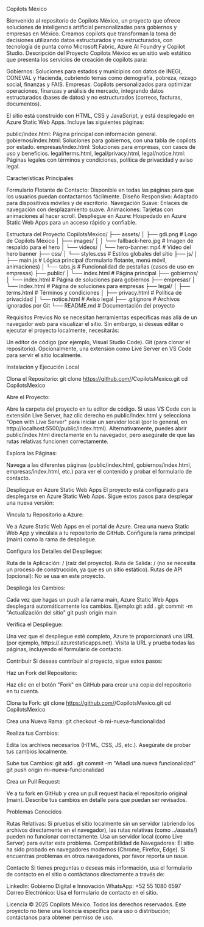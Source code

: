 Copilots México

Bienvenido al repositorio de Copilots México, un proyecto que ofrece soluciones de inteligencia artificial personalizadas para gobiernos y empresas en México. Creamos copilots que transforman la toma de decisiones utilizando datos estructurados y no estructurados, con tecnología de punta como Microsoft Fabric, Azure AI Foundry y Copilot Studio.
Descripción del Proyecto
Copilots México es un sitio web estático que presenta los servicios de creación de copilots para:

Gobiernos: Soluciones para estados y municipios con datos de INEGI, CONEVAL y Hacienda, cubriendo temas como demografía, pobreza, rezago social, finanzas y FAIS.
Empresas: Copilots personalizados para optimizar operaciones, finanzas y análisis de mercado, integrando datos estructurados (bases de datos) y no estructurados (correos, facturas, documentos).

El sitio está construido con HTML, CSS y JavaScript, y está desplegado en Azure Static Web Apps. Incluye las siguientes páginas:

public/index.html: Página principal con información general.
gobiernos/index.html: Soluciones para gobiernos, con una tabla de copilots por estado.
empresas/index.html: Soluciones para empresas, con casos de uso y beneficios.
legal/terms.html, legal/privacy.html, legal/notice.html: Páginas legales con términos y condiciones, política de privacidad y aviso legal.

Características Principales

Formulario Flotante de Contacto: Disponible en todas las páginas para que los usuarios puedan contactarnos fácilmente.
Diseño Responsivo: Adaptado para dispositivos móviles y de escritorio.
Navegación Suave: Enlaces de navegación con desplazamiento suave.
Animaciones: Tarjetas con animaciones al hacer scroll.
Despliegue en Azure: Hospedado en Azure Static Web Apps para un acceso rápido y confiable.

Estructura del Proyecto
CopilotsMexico/
├── assets/
│   ├── gdi.png                # Logo de Copilots México
│   ├── images/
│   │   └── fallback-hero.jpg  # Imagen de respaldo para el hero
│   └── videos/
│       └── hero-banner.mp4    # Video del hero banner
├── css/
│   └── styles.css             # Estilos globales del sitio
├── js/
│   ├── main.js                # Lógica principal (formulario flotante, menú móvil, animaciones)
│   └── tabs.js                # Funcionalidad de pestañas (casos de uso en empresas)
├── public/
│   └── index.html             # Página principal
├── gobiernos/
│   └── index.html             # Página de soluciones para gobiernos
├── empresas/
│   └── index.html             # Página de soluciones para empresas
├── legal/
│   ├── terms.html             # Términos y condiciones
│   ├── privacy.html           # Política de privacidad
│   └── notice.html            # Aviso legal
├── .gitignore                 # Archivos ignorados por Git
└── README.md                  # Documentación del proyecto

Requisitos Previos
No se necesitan herramientas específicas más allá de un navegador web para visualizar el sitio. Sin embargo, si deseas editar o ejecutar el proyecto localmente, necesitarás:

Un editor de código (por ejemplo, Visual Studio Code).
Git (para clonar el repositorio).
Opcionalmente, una extensión como Live Server en VS Code para servir el sitio localmente.

Instalación y Ejecución Local

Clona el Repositorio:
git clone https://github.com/<tu-usuario>/CopilotsMexico.git
cd CopilotsMexico


Abre el Proyecto:

Abre la carpeta del proyecto en tu editor de código.
Si usas VS Code con la extensión Live Server, haz clic derecho en public/index.html y selecciona "Open with Live Server" para iniciar un servidor local (por lo general, en http://localhost:5500/public/index.html).
Alternativamente, puedes abrir public/index.html directamente en tu navegador, pero asegúrate de que las rutas relativas funcionen correctamente.


Explora las Páginas:

Navega a las diferentes páginas (public/index.html, gobiernos/index.html, empresas/index.html, etc.) para ver el contenido y probar el formulario de contacto.



Despliegue en Azure Static Web Apps
El proyecto está configurado para desplegarse en Azure Static Web Apps. Sigue estos pasos para desplegar una nueva versión:

Vincula tu Repositorio a Azure:

Ve a Azure Static Web Apps en el portal de Azure.
Crea una nueva Static Web App y vincúlala a tu repositorio de GitHub.
Configura la rama principal (main) como la rama de despliegue.


Configura los Detalles del Despliegue:

Ruta de la Aplicación: / (raíz del proyecto).
Ruta de Salida: / (no se necesita un proceso de construcción, ya que es un sitio estático).
Rutas de API (opcional): No se usa en este proyecto.


Despliega los Cambios:

Cada vez que hagas un push a la rama main, Azure Static Web Apps desplegará automáticamente los cambios.
Ejemplo:git add .
git commit -m "Actualización del sitio"
git push origin main




Verifica el Despliegue:

Una vez que el despliegue esté completo, Azure te proporcionará una URL (por ejemplo, https://<nombre-de-tu-app>.azurestaticapps.net).
Visita la URL y prueba todas las páginas, incluyendo el formulario de contacto.



Contribuir
Si deseas contribuir al proyecto, sigue estos pasos:

Haz un Fork del Repositorio:

Haz clic en el botón "Fork" en GitHub para crear una copia del repositorio en tu cuenta.


Clona tu Fork:
git clone https://github.com/<tu-usuario>/CopilotsMexico.git
cd CopilotsMexico


Crea una Nueva Rama:
git checkout -b mi-nueva-funcionalidad


Realiza tus Cambios:

Edita los archivos necesarios (HTML, CSS, JS, etc.).
Asegúrate de probar tus cambios localmente.


Sube tus Cambios:
git add .
git commit -m "Añadí una nueva funcionalidad"
git push origin mi-nueva-funcionalidad


Crea un Pull Request:

Ve a tu fork en GitHub y crea un pull request hacia el repositorio original (main).
Describe tus cambios en detalle para que puedan ser revisados.



Problemas Conocidos

Rutas Relativas: Si pruebas el sitio localmente sin un servidor (abriendo los archivos directamente en el navegador), las rutas relativas (como ../assets/) pueden no funcionar correctamente. Usa un servidor local (como Live Server) para evitar este problema.
Compatibilidad de Navegadores: El sitio ha sido probado en navegadores modernos (Chrome, Firefox, Edge). Si encuentras problemas en otros navegadores, por favor reporta un issue.

Contacto
Si tienes preguntas o deseas más información, usa el formulario de contacto en el sitio o contáctanos directamente a través de:

LinkedIn: Gobierno Digital e Innovación
WhatsApp: +52 55 1080 6597
Correo Electrónico: Usa el formulario de contacto en el sitio.

Licencia
© 2025 Copilots México. Todos los derechos reservados. Este proyecto no tiene una licencia específica para uso o distribución; contáctanos para obtener permiso de uso.
